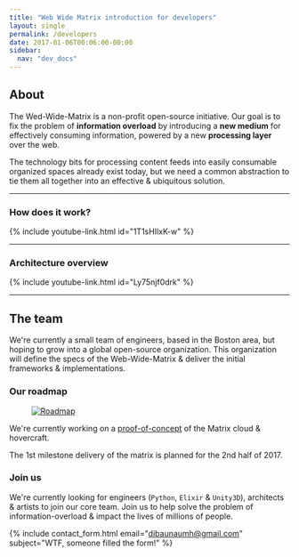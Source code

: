 ```yaml
---
title: "Web Wide Matrix introduction for developers"
layout: single
permalink: /developers
date: 2017-01-06T00:06:00-00:00
sidebar:
  nav: "dev_docs"
---
```



## About
The Wed-Wide-Matrix is a non-profit open-source initiative. Our goal is to fix the problem of **information overload**
by introducing a **new medium** for effectively consuming information, powered by a new **processing layer** over the web.

The technology bits for processing content feeds into easily consumable organized spaces already exist today, but we
need a common abstraction to tie them all together into an effective & ubiquitous solution.

<hr/>

### How does it work?
<script async class="speakerdeck-embed" data-id="b9132c04089f46a299f5442517d51f79" data-ratio="1.77777777777778" src="//speakerdeck.com/assets/embed.js"></script>
{% include youtube-link.html id="1T1sHIlxK-w" %}

<hr/>

### Architecture overview
<script async class="speakerdeck-embed" data-id="661bad6e1e884f078bbeac6ea575c0dc" data-ratio="1.77777777777778" src="//speakerdeck.com/assets/embed.js"></script>
{% include youtube-link.html id="Ly75njf0drk" %}

<hr/>


## The team

We're currently a small team of engineers, based in the Boston area, but hoping to grow into a global open-source organization.
This organization will define the specs of the Web-Wide-Matrix & deliver the initial frameworks & implementations.

### Our roadmap

<figure>
  <a href="/assets/images/roadmap-jan-2017.png"><img src="{{ '/assets/images/roadmap-jan-2017.png' | absolute_url }}" alt="Roadmap"></a>
</figure>

We're currently working on a [proof-of-concept](https://github.com/WebWideMatrix/webwidematrix-poc) of the Matrix cloud & hovercraft.

The 1st milestone delivery of the matrix is planned for the 2nd half of 2017.


### Join us

We're currently looking for engineers (`Python`, `Elixir` & `Unity3D`), architects & artists to join our core team.
Join us to help solve the problem of information-overload & impact the lives of millions of people.

{% include contact_form.html email="dibaunaumh@gmail.com" subject="WTF, someone filled the form!" %}
